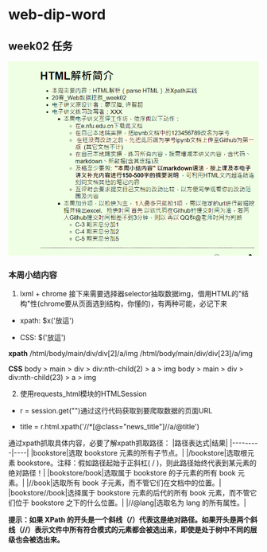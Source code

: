 # web-dip-word

## week02 任务
![作业任务图片](image/webdip.png)

### 本周小结内容
1. lxml + chrome
接下来需要选择器selector抽取数据img，借用HTML的"结构"性(chrome要从页面选到结构，你懂的)，有两种可能，必记下来

* xpath: $x('放這')

* CSS: $('放這')

**xpath**
/html/body/main/div/div[2]/a/img
/html/body/main/div/div[23]/a/img

**CSS**
body > main > div > div:nth-child(2) > a > img
body > main > div > div:nth-child(23) > a > img

2. 使用requests_html模块的HTMLSession

* r = session.get("")通过这行代码获取到要爬取数据的页面URL

* title = r.html.xpath('//*[@class="news_title"]//a/@title')

通过xpath抓取具体内容，必要了解xpath抓取路径：
|路径表达式|结果|
|---------|----|
|bookstore|选取 bookstore 元素的所有子节点。|
|/bookstore|选取根元素 bookstore。注释：假如路径起始于正斜杠( / )，则此路径始终代表到某元素的绝对路径！|
|bookstore/book|选取属于 bookstore 的子元素的所有 book 元素。|
|//book|选取所有 book 子元素，而不管它们在文档中的位置。|
|bookstore//book|选择属于 bookstore 元素的后代的所有 book 元素，而不管它们位于 bookstore 之下的什么位置。|
|//@lang|选取名为 lang 的所有属性。|

**提示：如果 XPath 的开头是一个斜线（/）代表这是绝对路径。如果开头是两个斜线（//）表示文件中所有符合模式的元素都会被选出来，即使是处于树中不同的层级也会被选出来。**

